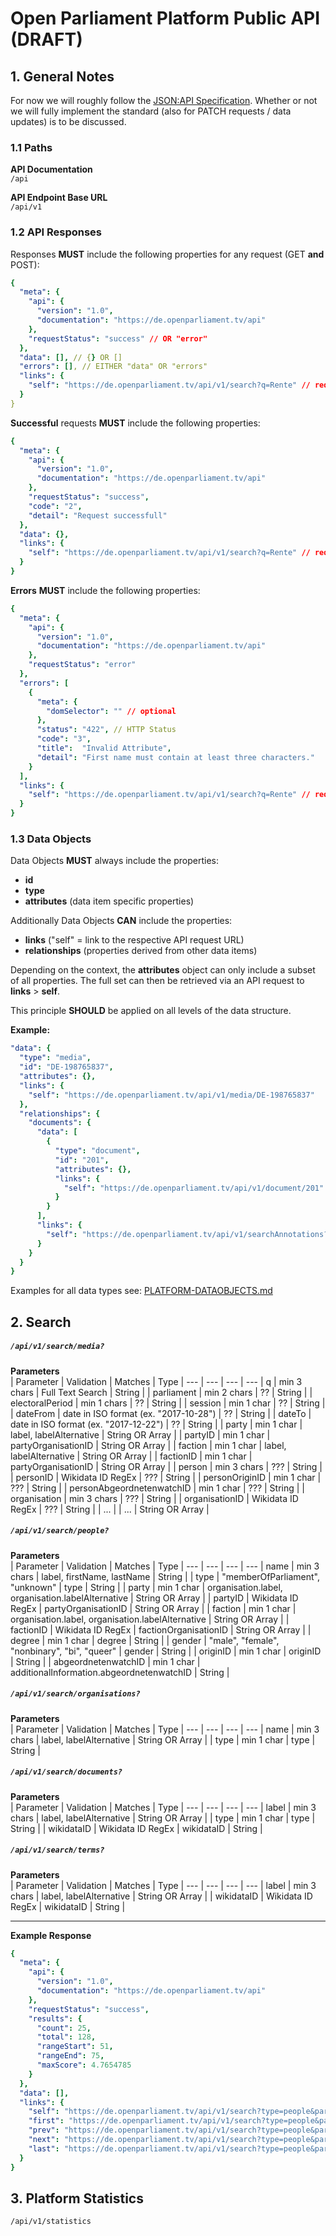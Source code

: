 # Open Parliament Platform Public API (DRAFT)

## 1. General Notes

For now we will roughly follow the [JSON:API Specification](https://jsonapi.org/format/). Whether or not we will fully implement the standard (also for PATCH requests / data updates) is to be discussed.

### 1.1 Paths
**API Documentation**  
`/api`  

**API Endpoint Base URL**  
`/api/v1`  

### 1.2 API Responses

Responses **MUST** include the following properties for any request (GET **and** POST):

```yaml
{
  "meta": {
    "api": {
      "version": "1.0",
      "documentation": "https://de.openparliament.tv/api"
    },
    "requestStatus": "success" // OR "error"
  },
  "data": [], // {} OR []
  "errors": [], // EITHER "data" OR "errors"
  "links": {
    "self": "https://de.openparliament.tv/api/v1/search?q=Rente" // request URL
  }
}
```

**Successful** requests **MUST** include the following properties:

```yaml
{
  "meta": {
    "api": {
      "version": "1.0",
      "documentation": "https://de.openparliament.tv/api"
    },
    "requestStatus": "success",
    "code": "2",
    "detail": "Request successfull"
  },
  "data": {},
  "links": {
    "self": "https://de.openparliament.tv/api/v1/search?q=Rente" // request URL
  }
}
```

**Errors** **MUST** include the following properties:

```yaml
{
  "meta": {
    "api": {
      "version": "1.0",
      "documentation": "https://de.openparliament.tv/api"
    },
    "requestStatus": "error"
  },
  "errors": [
    {
      "meta": {
        "domSelector": "" // optional
      },
      "status": "422", // HTTP Status   
      "code": "3", 
      "title":  "Invalid Attribute",
      "detail": "First name must contain at least three characters."
    }
  ],
  "links": {
    "self": "https://de.openparliament.tv/api/v1/search?q=Rente" // request URL
  }
}
```

### 1.3 Data Objects

Data Objects **MUST** always include the properties:  
- **id**
- **type**
- **attributes** (data item specific properties)

Additionally Data Objects **CAN** include the properties:
- **links** ("self" = link to the respective API request URL)
- **relationships** (properties derived from other data items)

Depending on the context, the **attributes** object can only include a subset of all properties. The full set can then be retrieved via an API request to **links** > **self**.

This principle **SHOULD** be applied on all levels of the data structure.

**Example:**  

```yaml
"data": {
  "type": "media",
  "id": "DE-198765837",
  "attributes": {},
  "links": {
    "self": "https://de.openparliament.tv/api/v1/media/DE-198765837"
  },
  "relationships": {
    "documents": {
      "data": [
        {
          "type": "document",
          "id": "201",
          "attributes": {},
          "links": {
            "self": "https://de.openparliament.tv/api/v1/document/201"
          }
        }
      ],
      "links": {
        "self": "https://de.openparliament.tv/api/v1/searchAnnotations?mediaID=DE-198765837&type=document"
      }
    }
  }
}
```

Examples for all data types see: [PLATFORM-DATAOBJECTS.md](PLATFORM-DATAOBJECTS.md)

## 2. Search

##### `/api/v1/search/media?`

**Parameters**  
| Parameter | Validation  | Matches | Type |
--- | --- | --- | ---
| q | min 3 chars | Full Text Search | String |
| parliament | min 2 chars | ?? | String |
| electoralPeriod | min 1 chars | ?? | String |
| session | min 1 char | ?? | String |
| dateFrom | date in ISO format (ex. "2017-10-28") | ?? | String |
| dateTo | date in ISO format (ex. "2017-12-22") | ?? | String |
| party | min 1 char | label, labelAlternative | String OR Array |
| partyID | min 1 char | partyOrganisationID | String OR Array |
| faction | min 1 char | label, labelAlternative | String OR Array |
| factionID | min 1 char | partyOrganisationID | String OR Array |
| person | min 3 chars | ??? | String |
| personID | Wikidata ID RegEx | ??? | String |
| personOriginID | min 1 char | ??? | String |
| personAbgeordnetenwatchID | min 1 char | ??? | String |
| organisation | min 3 chars | ??? | String |
| organisationID | Wikidata ID RegEx | ??? | String |
| ... |  | ... | String OR Array |

##### `/api/v1/search/people?`

**Parameters**  
| Parameter | Validation  | Matches | Type |
--- | --- | --- | ---
| name | min 3 chars | label, firstName, lastName | String |
| type | "memberOfParliament", "unknown" | type | String |
| party | min 1 char | organisation.label, organisation.labelAlternative | String OR Array |
| partyID | Wikidata ID RegEx | partyOrganisationID | String OR Array |
| faction | min 1 char | organisation.label, organisation.labelAlternative | String OR Array |
| factionID | Wikidata ID RegEx | factionOrganisationID | String OR Array |
| degree | min 1 char | degree | String |
| gender | "male", "female", "nonbinary", "bi", "queer" | gender | String |
| originID | min 1 char | originID | String |
| abgeordnetenwatchID | min 1 char | additionalInformation.abgeordnetenwatchID | String |


##### `/api/v1/search/organisations?`

**Parameters**  
| Parameter | Validation  | Matches | Type |
--- | --- | --- | ---
| name | min 3 chars | label, labelAlternative | String OR Array |
| type | min 1 char | type | String |

##### `/api/v1/search/documents?`

**Parameters**  
| Parameter | Validation  | Matches | Type |
--- | --- | --- | ---
| label | min 3 chars | label, labelAlternative | String OR Array |
| type | min 1 char | type | String |
| wikidataID | Wikidata ID RegEx | wikidataID | String |

##### `/api/v1/search/terms?`

**Parameters**  
| Parameter | Validation  | Matches | Type |
--- | --- | --- | ---
| label | min 3 chars | label, labelAlternative | String OR Array |
| wikidataID | Wikidata ID RegEx | wikidataID | String |

___

**Example Response**  
```yaml
{
  "meta": {
    "api": {
      "version": "1.0",
      "documentation": "https://de.openparliament.tv/api"
    },
    "requestStatus": "success",
    "results": {
      "count": 25,
      "total": 128,
      "rangeStart": 51,
      "rangeEnd": 75,
      "maxScore": 4.7654785 
    }
  },
  "data": [],
  "links": {
    "self": "https://de.openparliament.tv/api/v1/search?type=people&party=CDU&page[number]=3&page[size]=25",
    "first": "https://de.openparliament.tv/api/v1/search?type=people&party=CDU&page[number]=1&page[size]=25",
    "prev": "https://de.openparliament.tv/api/v1/search?type=people&party=CDU&page[number]=2&page[size]=25",
    "next": "https://de.openparliament.tv/api/v1/search?type=people&party=CDU&page[number]=4&page[size]=25",
    "last": "https://de.openparliament.tv/api/v1/search?type=people&party=CDU&page[number]=13&page[size]=25"
  }
}
```

## 3. Platform Statistics
`/api/v1/statistics`  



